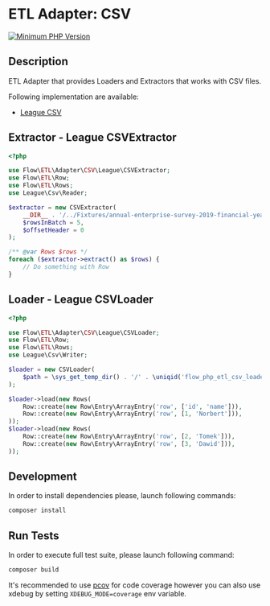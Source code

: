 # ETL Adapter: CSV

[![Minimum PHP Version](https://img.shields.io/badge/php-~8.1-8892BF.svg)](https://php.net/)

## Description

ETL Adapter that provides Loaders and Extractors that works with CSV files.

Following implementation are available: 
- [League CSV](https://csv.thephpleague.com/) 


## Extractor - League CSVExtractor

```php
<?php

use Flow\ETL\Adapter\CSV\League\CSVExtractor;
use Flow\ETL\Row;
use Flow\ETL\Rows;
use League\Csv\Reader;

$extractor = new CSVExtractor(
    __DIR__ . '/../Fixtures/annual-enterprise-survey-2019-financial-year-provisional-csv.csv',
    $rowsInBatch = 5,
    $offsetHeader = 0
);

/** @var Rows $rows */
foreach ($extractor->extract() as $rows) {
    // Do something with Row 
}
```

## Loader - League CSVLoader

```php 
<?php

use Flow\ETL\Adapter\CSV\League\CSVLoader;
use Flow\ETL\Row;
use Flow\ETL\Rows;
use League\Csv\Writer;

$loader = new CSVLoader(
    $path = \sys_get_temp_dir() . '/' . \uniqid('flow_php_etl_csv_loader', true) . '.csv'
);

$loader->load(new Rows(
    Row::create(new Row\Entry\ArrayEntry('row', ['id', 'name'])),
    Row::create(new Row\Entry\ArrayEntry('row', [1, 'Norbert'])),
));
$loader->load(new Rows(
    Row::create(new Row\Entry\ArrayEntry('row', [2, 'Tomek'])),
    Row::create(new Row\Entry\ArrayEntry('row', [3, 'Dawid'])),
));

```

## Development

In order to install dependencies please, launch following commands:

```bash
composer install
```

## Run Tests

In order to execute full test suite, please launch following command:

```bash
composer build
```

It's recommended to use [pcov](https://pecl.php.net/package/pcov) for code coverage however you can also use
xdebug by setting `XDEBUG_MODE=coverage` env variable.
